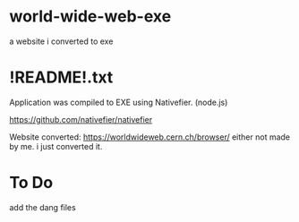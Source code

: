 # world-wide-web-exe
a website i converted to exe

# !README!.txt
Application was compiled to EXE using Nativefier. (node.js)

https://github.com/nativefier/nativefier

Website converted: https://worldwideweb.cern.ch/browser/
either not made by me. i just converted it.

# To Do
add the dang files

